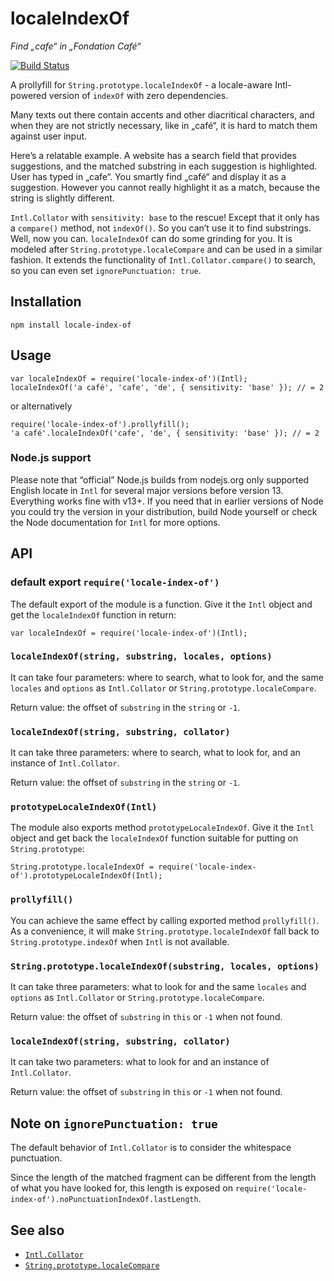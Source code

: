 # localeIndexOf

*Find „cafe“ in „Fondation Café“*

[![Build Status](https://travis-ci.org/arty-name/locale-index-of.svg?branch=master)](https://travis-ci.org/arty-name/locale-index-of)

A prollyfill for `String.prototype.localeIndexOf` - 
a locale-aware Intl-powered version of `indexOf` with zero dependencies.

Many texts out there contain accents and other diacritical characters, 
and when they are not strictly necessary, like in „café“, it is hard 
to match them against user input. 

Here’s a relatable example. A website has a search field that provides 
suggestions, and the matched substring in each suggestion is highlighted. 
User has typed in „cafe“. You smartly find „café“ and display it as 
a suggestion. However you cannot really highlight it as a match, 
because the string is slightly different. 

`Intl.Collator` with `sensitivity: base` to the rescue! 
Except that it only has a `compare()` method, not `indexOf()`. 
So you can’t use it to find substrings. Well, now you can. 
`localeIndexOf` can do some grinding for you. It is modeled after 
`String.prototype.localeCompare` and can be used in a similar fashion. 
It extends the functionality of `Intl.Collator.compare()` to search, 
so you can even set `ignorePunctuation: true`.


## Installation

    npm install locale-index-of


## Usage

    var localeIndexOf = require('locale-index-of')(Intl);
    localeIndexOf('a café', 'cafe', 'de', { sensitivity: 'base' }); // = 2

or alternatively

    require('locale-index-of').prollyfill();
    'a café'.localeIndexOf('cafe', 'de', { sensitivity: 'base' }); // = 2
    

### Node.js support

Please note that “official” Node.js builds from nodejs.org 
only supported English locate in `Intl` for several major versions
before version 13. Everything works fine with v13+. If you need that 
in earlier versions of Node you could try the version in your distribution,
build Node yourself or check the Node documentation for `Intl` 
for more options.


## API


### default export `require('locale-index-of')`

The default export of the module is a function. Give it the `Intl` object 
and get the `localeIndexOf` function in return:

    var localeIndexOf = require('locale-index-of')(Intl);
  
    
### `localeIndexOf(string, substring, locales, options)`

It can take four parameters: where to search, what to look for,
and the same `locales` and `options` as `Intl.Collator` or 
`String.prototype.localeCompare`.

Return value: the offset of `substring`  in the `string` or `-1`.


### `localeIndexOf(string, substring, collator)`

It can take three parameters: where to search, what to look for,
and an instance of `Intl.Collator`.

Return value: the offset of `substring`  in the `string` or `-1`.


### `prototypeLocaleIndexOf(Intl)`

The module also exports method `prototypeLocaleIndexOf`. Give it 
the `Intl` object and get back the `localeIndexOf` function 
suitable for putting on `String.prototype`:

    String.prototype.localeIndexOf = require('locale-index-of').prototypeLocaleIndexOf(Intl);


### `prollyfill()`

You can achieve the same effect by calling exported method `prollyfill()`.
As a convenience, it will make `String.prototype.localeIndexOf` fall back 
to `String.prototype.indexOf` when `Intl` is not available.


### `String.prototype.localeIndexOf(substring, locales, options)`

It can take three parameters: what to look for and the same `locales` 
and `options` as `Intl.Collator` or `String.prototype.localeCompare`.

Return value: the offset of `substring`  in `this` or `-1` when not found.


### `localeIndexOf(string, substring, collator)`

It can take two parameters: what to look for and an instance of 
`Intl.Collator`.

Return value: the offset of `substring`  in `this` or `-1` when not found.


## Note on `ignorePunctuation: true`

The default behavior of `Intl.Collator` is to consider the whitespace punctuation. 

Since the length of the matched fragment can be different from the length of
what you have looked for, this length is exposed on 
`require('locale-index-of').noPunctuationIndexOf.lastLength`.


## See also

* [`Intl.Collator`](https://developer.mozilla.org/en-US/docs/Web/JavaScript/Reference/Global_Objects/Collator)
* [`String.prototype.localeCompare`](https://developer.mozilla.org/en-US/docs/Web/JavaScript/Reference/Global_Objects/String/localeCompare)
